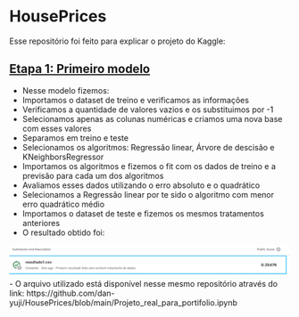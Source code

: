 # HousePrices
Esse repositório foi feito para explicar o projeto do Kaggle:

## [Etapa 1: Primeiro modelo](https://github.com/dan-yuji/HousePrices/blob/main/Etapa1.ipynb)
- Nesse modelo fizemos:
- Importamos o dataset de treino e verificamos as informações
- Verificamos a quantidade de valores vazios e os substituimos por -1
- Selecionamos apenas as colunas numéricas e criamos uma nova base com esses valores
- Separamos em treino e teste
- Selecionamos os algoritmos: Regressão linear, Árvore de descisão e KNeighborsRegressor
- Importamos os algoritmos e fizemos o fit com os dados de treino e a previsão para cada um dos algoritmos
- Avaliamos esses dados utilizando o erro absoluto e o quadrático
- Selecionamos a Regressão linear por te sido o algoritmo com menor erro quadrático médio
- Importamos o dataset de teste e fizemos os mesmos tratamentos anteriores
- O resultado obtido foi:
<img src="https://github.com/dan-yuji/HousePrices/blob/main/imagens/Captura%20de%20tela%202025-01-14%20011537.png" />
- O arquivo utilizado está disponível nesse mesmo repositório através do link:
  https://github.com/dan-yuji/HousePrices/blob/main/Projeto_real_para_portifolio.ipynb

